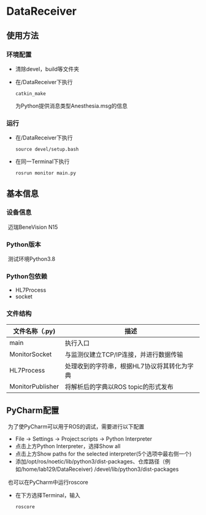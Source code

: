 # DataReceiver

## 使用方法
### 环境配置

* 清除devel，build等文件夹

* 在/DataReceiver下执行

  ``` shell
  catkin_make
  ```

  为Python提供消息类型Anesthesia.msg的信息

### 运行

* 在/DataReceiver下执行

  ``` shell
  source devel/setup.bash
  ```

* 在同一Terminal下执行

  ``` shell
  rosrun monitor main.py
  ```

## 基本信息

### 设备信息

​	迈瑞BeneVision N15

### Python版本

​	测试环境Python3.8

### Python包依赖

* HL7Process
* socket

### 文件结构

| 文件名称（.py)   | 描述                                        |
| ---------------- | ------------------------------------------- |
| main             | 执行入口                                    |
| MonitorSocket    | 与监测仪建立TCP/IP连接，并进行数据传输      |
| HL7Process       | 处理收到的字符串，根据HL7协议将其转化为字典 |
| MonitorPublisher | 将解析后的字典以ROS topic的形式发布         |

## PyCharm配置

​	为了使PyCharm可以用于ROS的调试，需要进行以下配置

* File -> Settings -> Project:scripts -> Python Interpreter
* 点击上方Python Interpreter，选择Show all
* 点击上方Show paths for the selected interpreter(5个选项中最右侧一个)
* 添加/opt/ros/noetic/lib/python3/dist-packages、仓库路径（例如/home/lab129/DataReceiver) /devel/lib/python3/dist-packages

​	也可以在PyCharm中运行roscore

* 在下方选择Terminal，输入

  ``` shell
  roscore
  ```